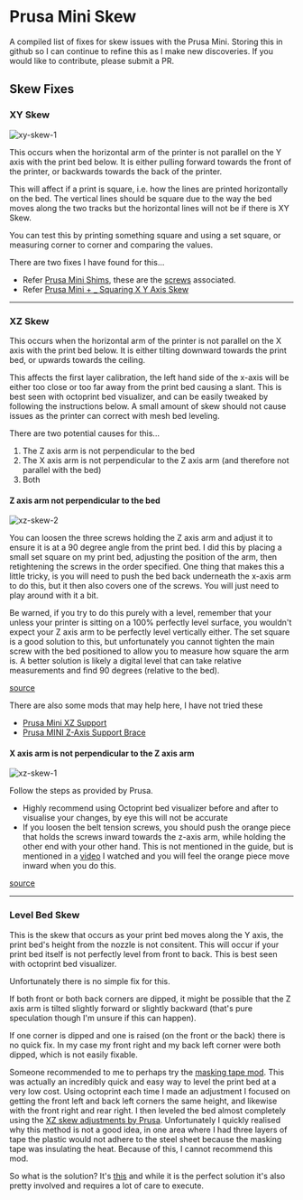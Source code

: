 # Prusa Mini Skew

A compiled list of fixes for skew issues with the Prusa Mini. Storing this in github so I can continue to refine this as I make new discoveries. If you would like to contribute, please submit a PR.

## Skew Fixes

### XY Skew

![xy-skew-1](https://github.com/s-taylor/prusa-mini-skew/blob/main/assets/printer-skew-xy-1.jpg?raw=true)

This occurs when the horizontal arm of the printer is not parallel on the Y axis with the print bed below. It is either pulling forward towards the front of the printer, or backwards towards the back of the printer.

This will affect if a print is square, i.e. how the lines are printed horizontally on the bed.
The vertical lines should be square due to the way the bed moves along the two tracks but the horizontal lines will not be if there is XY Skew.

You can test this by printing something square and using a set square, or measuring corner to corner and comparing the values.

There are two fixes I have found for this...

* Refer [Prusa Mini Shims](https://github.com/pgooch/Prusa-Mini-Shims), these are the [screws](https://help.prusa3d.com/en/guide/building-your-mini_6384#6952) associated.
* Refer [Prusa Mini + _ Squaring X Y Axis Skew](https://www.youtube.com/watch?v=Zee6GDZ9ZEo&list=PLeLEMdcW0IhKBHVQ4vMCfjI5uVHgufpgQ&index=28)

- - -

### XZ Skew

This occurs when the horizontal arm of the printer is not parallel on the X axis with the print bed below. It is either tilting downward towards the print bed, or upwards towards the ceiling.

This affects the first layer calibration, the left hand side of the x-axis will be either too close or too far away from the print bed causing a slant. This is best seen with octoprint bed visualizer, and can be easily tweaked by following the instructions below. A small amount of skew should not cause issues as the printer can correct with mesh bed leveling.

There are two potential causes for this...

1. The Z axis arm is not perpendicular to the bed
2. The X axis arm is not perpendicular to the Z axis arm (and therefore not parallel with the bed)
3. Both


#### Z axis arm not perpendicular to the bed

![xz-skew-2](https://github.com/s-taylor/prusa-mini-skew/blob/main/assets/printer-skew-xz-2.jpg?raw=true)

You can loosen the three screws holding the Z axis arm and adjust it to ensure it is at a 90 degree angle from the print bed. I did this by placing a small set square on my print bed, adjusting the position of the arm, then retightening the screws in the order specified. One thing that makes this a little tricky, is you will need to push the bed back underneath the x-axis arm to do this, but it then also covers one of the screws. You will just need to play around with it a bit.

Be warned, if you try to do this purely with a level, remember that your unless your printer is sitting on a 100% perfectly level surface, you wouldn't expect your Z axis arm to be perfectly level vertically either. The set square is a good solution to this, but unfortunately you cannot tighten the main screw with the bed positioned to allow you to measure how square the arm is. A better solution is likely a digital level that can take relative measurements and find 90 degrees (relative to the bed).

[source](https://help.prusa3d.com/en/guide/building-your-mini_177717#178546)

There are also some mods that may help here, I have not tried these

* [Prusa Mini XZ Support](https://www.prusaprinters.org/prints/40128-prusa-mini-xz-support)
* [Prusa MINI Z-Axis Support Brace](https://www.prusaprinters.org/prints/32054-prusa-mini-z-axis-support-brace)

#### X axis arm is not perpendicular to the Z axis arm

![xz-skew-1](https://github.com/s-taylor/prusa-mini-skew/blob/main/assets/printer-skew-xz-1.jpg?raw=true)

Follow the steps as provided by Prusa.

* Highly recommend using Octoprint bed visualizer before and after to visualise your changes, by eye this will not be accurate
* If you loosen the belt tension screws, you should push the orange piece that holds the screws inward towards the z-axis arm, while holding the other end with your other hand. This is not mentioned in the guide, but is mentioned in a [video](https://youtu.be/Z5N9oDwrUu0) I watched and you will feel the orange piece move inward when you do this.

[source](https://help.prusa3d.com/en/article/xz-axis-skew-correction-mini_158518)

- - -

### Level Bed Skew 

This is the skew that occurs as your print bed moves along the Y axis, the print bed's height from the nozzle is not consitent. This will occur if your print bed itself is not perfectly level from front to back. This is best seen with octoprint bed visualizer.

Unfortunately there is no simple fix for this.

If both front or both back corners are dipped, it might be possible that the Z axis arm is tilted slightly forward or slightly backward (that's pure speculation though I'm unsure if this can happen).

If one corner is dipped and one is raised (on the front or the back) there is no quick fix. In my case my front right and my back left corner were both dipped, which is not easily fixable. 

Someone recommended to me to perhaps try the [masking tape mod](https://forum.prusaprinters.org/forum/user-mods-octoprint-enclosures-nozzles/prusa-mini-silicone-bed-leveling-mod/paged/9/#post-336934). This was actually an incredibly quick and easy way to level the print bed at a very low cost. Using octoprint each time I made an adjustment I focused on getting the front left and back left corners the same height, and likewise with the front right and rear right. I then leveled the bed almost completely using the [XZ skew adjustments by Prusa](https://help.prusa3d.com/en/article/xz-axis-skew-correction-mini_158518). Unfortunately I quickly realised why this method is not a good idea, in one area where I had three layers of tape the plastic would not adhere to the steel sheet because the masking tape was insulating the heat. Because of this, I cannot recommend this mod.

So what is the solution? It's [this](https://github.com/bbbenji/PMSBLM) and while it is the perfect solution it's also pretty involved and requires a lot of care to execute.
